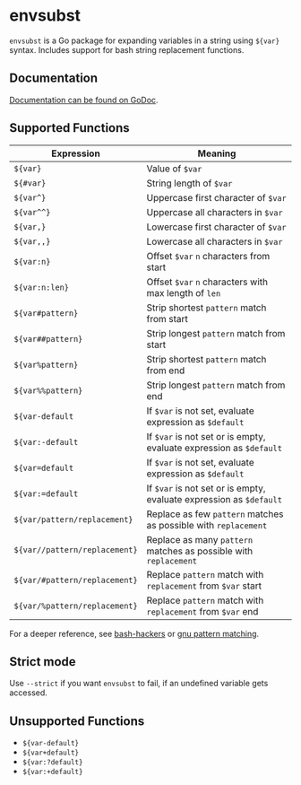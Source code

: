 # envsubst

`envsubst` is a Go package for expanding variables in a string using `${var}` syntax.
Includes support for bash string replacement functions.

## Documentation

[Documentation can be found on GoDoc][doc].

## Supported Functions

| __Expression__                | __Meaning__                                                     |
| -----------------             | --------------                                                  |
| `${var}`                      | Value of `$var`
| `${#var}`                     | String length of `$var`
| `${var^}`                     | Uppercase first character of `$var`
| `${var^^}`                    | Uppercase all characters in `$var`
| `${var,}`                     | Lowercase first character of `$var`
| `${var,,}`                    | Lowercase all characters in `$var`
| `${var:n}`                    | Offset `$var` `n` characters from start
| `${var:n:len}`                | Offset `$var` `n` characters with max length of `len`
| `${var#pattern}`              | Strip shortest `pattern` match from start
| `${var##pattern}`             | Strip longest `pattern` match from start
| `${var%pattern}`              | Strip shortest `pattern` match from end
| `${var%%pattern}`             | Strip longest `pattern` match from end
| `${var-default`               | If `$var` is not set, evaluate expression as `$default`
| `${var:-default`              | If `$var` is not set or is empty, evaluate expression as `$default`
| `${var=default`               | If `$var` is not set, evaluate expression as `$default`
| `${var:=default`              | If `$var` is not set or is empty, evaluate expression as `$default`
| `${var/pattern/replacement}`  | Replace as few `pattern` matches as possible with `replacement`
| `${var//pattern/replacement}` | Replace as many `pattern` matches as possible with `replacement`
| `${var/#pattern/replacement}` | Replace `pattern` match with `replacement` from `$var` start
| `${var/%pattern/replacement}` | Replace `pattern` match with `replacement` from `$var` end

For a deeper reference, see [bash-hackers](https://wiki.bash-hackers.org/syntax/pe#case_modification) or [gnu pattern matching](https://www.gnu.org/software/bash/manual/html_node/Pattern-Matching.html).

## Strict mode

Use `--strict` if you want `envsubst` to fail, if an undefined variable gets accessed.

## Unsupported Functions

* `${var-default}`
* `${var+default}`
* `${var:?default}`
* `${var:+default}`

[doc]: http://godoc.org/github.com/drone/envsubst
